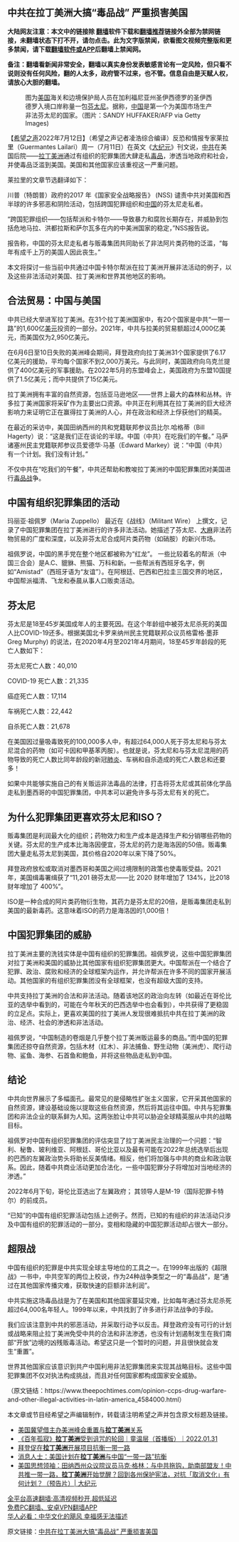  <!-- 面包屑导航 --> <h2>中共在拉丁美洲大搞“毒品战” 严重损害美国</h2> <p class="notice"><b>大陆网友注意：本文中的链接除 <a href="https://github.com/bannedbook/fanqiang" >翻墙</a>软件下载和<a href="https://github.com/killgcd/justmysocks/blob/master/README.md">翻墙推荐</a>链接外全部为禁网链接，未翻墙状态下打不开，请勿点击。此为文字版禁闻，欲看图文视频完整版和更多禁闻，请下载<a href="https://github.com/bannedbook/fanqiang">翻墙软件或APP</a>后翻墙上禁闻网。</p><p>备注：翻墙看新闻非常安全，翻墙以真实身份发表敏感言论有一定风险，但只看不说则没有任何风险，翻的人太多，政府管不过来，也不管。信息自由是天赋人权，请放心大胆的翻墙。</b></p>  <div class="entry"> <figure><figcaption>图为<a href="https://www.bannedbook.org/bnews/tag/%e7%be%8e%e5%9b%bd/" class="st_tag internal_tag" rel="tag" title="标签 美国 下的日志">美国</a>海关和边境保护局人员在加利福尼亚州圣伊西德罗的圣伊西德罗入境口岸称量一包<a href="https://www.bannedbook.org/bnews/tag/%e8%8a%ac%e5%a4%aa%e5%b0%bc/" class="st_tag internal_tag" rel="tag" title="标签 芬太尼 下的日志">芬太尼</a>。据称，<a href="https://www.bannedbook.org/bnews/tag/%E4%B8%AD%E5%9B%BD/" class="st_tag internal_tag" rel="tag" title="标签 中国 下的日志">中国</a>是第一个为美国市场生产非法芬太尼的国家。（图片：SANDY HUFFAKER/AFP via Getty Images)</figcaption></figure> <p>【<span class='wp_keywordlink_affiliate'><a href="https://www.soundofhope.org" title="希望之声" target="_blank">希望之声</a></span>2022年7月12日】（希望之声记者凌浩综合编译）反恐和情报专家莱拉里（Guermantes Lailari）周一（7月11日）在英文《<span class='wp_keywordlink_affiliate'><a href="http://www.epochtimes.com/" title="大纪元" target="_blank">大纪元</a></span>》刊文说，<a href="https://www.bannedbook.org/bnews/tag/%e4%b8%ad%e5%85%b1/" class="st_tag internal_tag" rel="tag" title="标签 中共 下的日志">中共</a>在美国后院——<a href="https://www.bannedbook.org/bnews/tag/%E6%8B%89%E4%B8%81%E7%BE%8E%E6%B4%B2/" class="st_tag internal_tag" rel="tag" title="标签 拉丁美洲 下的日志">拉丁美洲</a>通过有组织的犯罪集团大肆走私<a href="https://www.bannedbook.org/bnews/tag/%e6%af%92%e5%93%81/" class="st_tag internal_tag" rel="tag" title="标签 毒品 下的日志">毒品</a>，渗透当地政府和社会，并使毒品泛滥到美国。美国和其他国家应该重视这一严重问题。</p> <p>莱拉里的文章节选翻译如下：</p> <p>川普（特朗普）政府的2017 年《国家安全战略报告》 (NSS) 谴责中共对美国和西半球的许多邪恶和阴险活动，包括跨国犯罪组织和<span class='wp_keywordlink_affiliate'><a href="https://www.bannedbook.org/" title="中国" target="_blank">中国</a></span>的芬太尼走私者。</p> <p>“跨国犯罪组织——包括帮派和卡特尔——导致暴力和腐败长期存在，并威胁到包括危地马拉、洪都拉斯和萨尔瓦多在内的中美洲国家的稳定，”NSS报告说。</p> <p>报告称，中国的芬太尼走私者与贩毒集团共同助长了非法阿片类药物的泛滥，“每年有成千上万的美国人因此丧生。”</p> <p>本文将探讨一些当前中共通过中国卡特尔帮派在拉丁美洲开展非法活动的例子，以及这些非法活动对美国、拉丁美洲和世界其他地区的影响。</p> <h2>合法贸易：中国与美国</h2> <p>中共已经大举进军拉丁美洲。在31个拉丁美洲国家中，有20个国家是中共“一带一路”的1,600亿<a href="https://www.bannedbook.org/bnews/tag/%e7%be%8e%e5%85%83/" class="st_tag internal_tag" rel="tag" title="标签 美元 下的日志">美元</a>投资的一部分。2021年，中共与拉美的贸易额超过4,000亿美元，而美国仅为2,950亿美元。</p> <p>在6月6日至10日失败的美洲峰会期间，拜登政府向拉丁美洲31个国家提供了6.17亿美元的援助，平均每个国家不到2,000万美元。与此同时，美国政府向乌克兰提供了400亿美元的军事援助。在2022年5月的东盟峰会上，美国政府为东盟10国提供了1.5亿美元；而中共提供了15亿美元。</p> <p>拉丁美洲拥有丰富的自然资源，包括亚马逊地区——世界上最大的森林和丛林。许多拉丁美洲国家将采矿作为主要出口资源。中共正在利用其在拉丁美洲的巨大经济影响力来证明它正在赢得拉丁美洲的人心，并在政治和经济上俘获他们的精英。</p>  <p>在最近的采访中，美国田纳西州的共和党籍联邦参议员比尔.哈格蒂（Bill Hagerty）说：“这是我们正在谈论的半球。中国（中共）在吃我们的午餐。” 马萨诸塞州民主党籍联邦参议员爱德华·马基（Edward Markey）说：“中国（中共）有一个计划。我们没有计划。”</p> <p>不仅中共在“吃我们的午餐”，中共还帮助和教唆拉丁美洲的中国犯罪集团对美国进行<a href="https://www.bannedbook.org/bnews/tag/%E6%AF%92%E5%93%81%E6%88%98/" class="st_tag internal_tag" rel="tag" title="标签 毒品战 下的日志">毒品战</a>争。</p> <h2>中国有组织犯罪集团的活动</h2> <p>玛丽亚·祖佩罗（Maria Zuppello） 最近在《战线》（Militant Wire） 上撰文，记录了中国犯罪集团在拉丁美洲进行的许多非法活动。她描述了芬太尼、<span class='wp_keywordlink'><a href="https://www.bannedbook.org/bnews/lifebaike/20181016/1013890.html" title="中国留学生试了一下大麻 结果死在回国路上" target="_blank">大麻</a></span>非法药物贸易的广度和深度，以及非芬太尼合成阿片类药物（如硝胺）的新兴市场。</p> <p>祖佩罗说，中国的黑手党在整个地区都被称为“红龙”。 一些比较着名的帮派（中国三合会）是A.C、貔貅、熊猫、万科和新。一些帮派有西班牙名字，例如“Amistad”（西班牙语为“友谊”）。在阿根廷、巴西和巴拉圭三国交界的地区，中国帮派福清、飞龙和泰晨从事人口贩卖活动。</p> <h2>芬太尼</h2> <p>芬太尼是18至45岁美国成年人的主要死因。在这个年龄组中被芬太尼杀死的美国人比COVID-19还多。根据美国北卡罗来纳州民主党籍联邦众议员格雷格·墨菲 Greg Murphy) 的说法，在2020年4月至2021年4月期间，18至45岁年龄段的死亡人数如下：</p> <p>芬太尼死亡人数：40,010</p> <p>COVID-19 死亡人数：21,335</p> <p>癌症死亡人数：17,114</p> <p>车祸死亡人数：22,442</p>  <p>自杀死亡人数：21,678</p> <p>在美国因过量吸毒致死的100,000多人中，有超过64,000人死于芬太尼和与芬太尼混合的药物（如可卡因和甲基苯丙胺）。也就是说，芬太尼和与芬太尼混用的药物导致的死亡人数比同年龄段的新冠<a href="https://www.bannedbook.org/bnews/tag/%e8%82%ba%e7%82%8e/" class="st_tag internal_tag" rel="tag" title="标签 肺炎 下的日志">肺炎</a>、车祸和自杀造成的死亡人数总和还要多！</p> <p>如果中共能够实施自己的有关贩运非法毒品的法律，打击将芬太尼或其前体化学品走私到墨西哥的中国犯罪集团，中共本可以避免许多与芬太尼有关的死亡。</p> <h2>为什么犯罪集团更喜欢芬太尼和ISO？</h2> <p>贩毒集团是利润最大化的组织；药物效力和生产成本是选择生产和分销哪些药物的关键。芬太尼的生产成本比海洛因便宜，芬太尼的药力是海洛因的50倍。贩毒集团大量走私芬太尼到美国，其价格自2020年以来下降了50%。</p> <p>拜登政府放松或取消对墨西哥和美国之间过境限制的政策也使毒贩受益。2021年，美国缉毒署缉获了“11,201 磅芬太尼——比 2020 财年增加了 134%，比2018财年增加了 400%”。</p> <p>ISO是一种合成的阿片类药物衍生物，其药力是芬太尼的20倍，是贩毒集团走私到美国的最新毒药。这意味着ISO的药力是海洛因的1,000倍！</p> <h2>中国犯罪集团的威胁</h2> <p>拉丁美洲主要的洗钱实体是中国有组织的犯罪集团。祖佩罗说，这些中国犯罪集团对拉丁美洲和美国的威胁比其他国家有组织犯罪集团更大。中国帮派在一个结合了犯罪、政治、腐败和经济的全球框架内运作，并允许帮派在许多不同的国家开展活动。其他国家的有组织犯罪集团没有全球框架，也没有超级大国的支持。</p> <p>中共支持拉丁美洲的合法和非法活动。随着该地区的政治向左转（如最近在哥伦比亚的选举中看到的，可能在今年秋天的巴西选举中也会看到），中共获得了更稳固的立足点。实际上，更喜欢美国的拉丁美洲人发现很难抵抗中共在拉丁美洲的政治、经济、社会的渗透和非法活动。</p> <p>祖佩罗说，“中国制造的卷烟是几乎整个拉丁美洲贩运最多的商品。”而中国的犯罪集团还掠夺自然资源，包括木材（红木）、非法捕鱼、野生动物（美洲虎）、爬行动物、鲨鱼、海参、石首鱼和鲍鱼，并将这些物品走私到中国。</p>  <h2>结论</h2> <p>中共向世界展示了多幅面孔。最常见的是侵略性扩张主义国家，它开采其他国家的自然资源，建设基础设施以提取这些自然资源，然后将其运往中国。中共与犯罪集团和非法企业的联系鲜为人知。这两张脸让中共可以胁迫全球精英服从中共的战略目标。</p> <p>祖佩罗对中国有组织犯罪集团的评估突显了拉丁美洲民主治理的一个问题：“智利、秘鲁、玻利维亚、阿根廷、哥伦比亚以及最有可能在2022年总统选举后出现的巴西的左翼政治势头将助长反美情绪。相反，他们将加强与中共的商业和政治联系。因此，随着中共商业活动更加合法化，一些中国犯罪分子将增加对当地经济的渗透。”</p> <p>2022年6月下旬，哥伦比亚选出了左翼政府； 其领导人是M-19（国际犯罪卡特尔）的前成员。</p> <p>“已知”的中国有组织犯罪活动包括上述例子。然而，已知的有组织的非法活动只涉及中国有组织的犯罪活动的一部分。变相和隐藏的中国犯罪活动却占很大一部分。</p> <h2>超限战</h2> <p>中国有组织的犯罪是中共实现全球主导地位的工具之一。在1999年出版的《超限战》一书中，中共空军的两位上校说，作为24种战争类型之一的“毒品战”，是“通过在其他国家传播灾难，获取快速的巨额非法利润”。</p> <p>中共实施这场毒品战是为了在美国和其他国家蔓延灾难，比如每年通过芬太尼杀死超过64,000名年轻人。1999年以来，中共找到了许多进行非法战争的手段。</p> <p>我们应该注意到中共的邪恶活动，并采取行动予以反击。拜登政府没有可行的计划或战略来阻止拉丁美洲免受中共的合法和非法渗透，也没有计划遏制发生在我们南部“开放”边境的凶残贩毒活动。希望这只是一个暂时的问题，并且很快就会发生“重置”。</p> <p>世界其他国家应该意识到共产中国利用非法犯罪集团来实现其战略目标。这些中国犯罪集团不仅对执法构成挑战，而且对任何国家都构成国家安全威胁。</p> <p>（原文链结：https://www.theepochtimes.com/opinion-ccps-drug-warfare-and-other-illegal-activities-in-latin-america_4584000.html）</p>  <p>本文章或节目经希望之声编辑制作，转载请注明希望之声并包含原文标题及链接。 </p> <div id="taboola-mid-1"></div>  <ul class='op-related-articles' title='相关阅读'> <li><a href='https://www.bannedbook.org/bnews/renquan/20220606/1742136.html' target='_blank'>美国冀望借主办美洲峰会重置与<b>拉丁美洲</b>关系</a></li> <li><a href='https://www.bannedbook.org/bnews/taiwannews/20220131/1686421.html' target='_blank'>《百年孤寂》<b>拉丁美洲</b>受到诅咒的轮回｜童温层（首播版）｜2022.01.31</a></li> <li><a href='https://www.bannedbook.org/bnews/worldnews/usa/20210927/1629737.html' target='_blank'>拜登促在<b>拉丁美洲</b>开展项目抗衡一带一路</a></li> <li><a href='https://www.bannedbook.org/bnews/ssgc/20210927/1629668.html' target='_blank'>消息人士：美国计划在<b>拉丁美洲</b>与中国“一带一路”抗衡</a></li> <li><a href='https://www.bannedbook.org/bnews/cbnews/20210531/1556994.html' target='_blank'>美国思想领袖：田纳西州众议院议员马克·格林：与中共拖钩，助南部盟友！中共推一带一路，<b>拉丁美洲</b>开始觉醒？回到各州保护宪法，对抗「取消文化」有何计划？（预告片）| 大纪元</a></li> </ul> <p class="texttj"> <a href="https://github.com/bannedbook/fanqiang/wiki/V2ray%E6%9C%BA%E5%9C%BA" target="_blank">全平台高速翻墙:高清视频秒开,超低延迟</a><br/> <a href="https://github.com/bannedbook/fanqiang/wiki/%E7%A6%81%E9%97%BB%E7%BD%91%E5%AE%89%E5%8D%93%E7%BF%BB%E5%A2%99%E6%96%B0%E9%97%BBAPP" target="_blank">免费PC翻墙、安卓VPN翻墙APP</a><br/> <a href="https://www.bannedbook.org/bnews/comments/20220220/1694796.html" target="_blank">华人必看：中华文化的飓风 幸福感无法描述</a> </p><p>原文链接：<a class="src_link"  href="https://www.soundofhope.org/post/636908" target="_blank">中共在拉丁美洲大搞“毒品战” 严重损害美国</a></p><a name='sharetosocial'></a>  <div style="margin-bottom:5px;padding-bottom:5px;clear:both"> <div id="archive-pix-1" class="banner-ads"> <!-- AuctionX Display platform tag START --> <div id="27602x728x90x621x_ADSLOT1" clicktrack="%%CLICK_URL_ESC%%"></div>  <!-- AuctionX Display platform tag END --> </div> <div id="archive-pix-2" class="banner-ads"> <!-- AuctionX Display platform tag START --> <div id="27556x300x250x621x_ADSLOT1" clicktrack="%%CLICK_URL_ESC%%" style="margin:0 auto;text-align:center"></div>  <!-- AuctionX Display platform tag END --> </div> </div>  <div id="archive-pix-1" class="banner-ads"> <!-- AuctionX Display platform tag START --> <div id="27603x728x90x621x_ADSLOT1" clicktrack="%%CLICK_URL_ESC%%"></div>  <!-- AuctionX Display platform tag END --> </div> </div><!--END ENTRY--> 